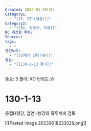 ```yaml
---
Created: 2024-01-29(월)
Category1:
  - "[[5. STL(철골)]]"
Category2:
  - "[[04. 압축재, 좌굴]]"
RC 계산형 목차: 
Sources: 
tags:
  - ✏️
관련노트:
  - "[[강재의 단면구분]]"
정답:
  - "[[130-1-13 풀이]]"
---
```

중요::3
풀이::XO
반복도::8
# 130-1-13

용접H형강, 압연H형강의 폭두께비 검토

![[Pasted image 20230618233029.png]]